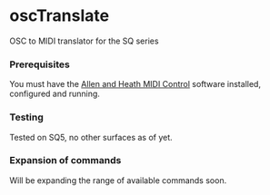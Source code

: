 # oscTranslate
OSC to MIDI translator for the SQ series 

### Prerequisites

You must have the [Allen and Heath MIDI Control](https://www.allen-heath.com/hardware/sq/sq-5/resources/#:~:text=Software%20Downloads-,MIDI%20Control,-Windows) software installed, configured and running.

### Testing
Tested on SQ5, no other surfaces as of yet.

### Expansion of commands
Will be expanding the range of available commands soon.
